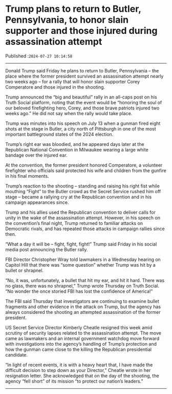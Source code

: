 # Trump plans to return to Butler, Pennsylvania, to honor slain supporter and those injured during assassination attempt

Published :`2024-07-27 10:14:58`

---

Donald Trump said Friday he plans to return to Butler, Pennsylvania – the place where the former president survived an assassination attempt nearly two weeks ago – for a rally that will honor slain supporter Corey Comperatore and those injured in the shooting.

Trump announced the “big and beautiful” rally in an all-caps post on his Truth Social platform, noting that the event would be “honoring the soul of our beloved firefighting hero, Corey, and those brave patriots injured two weeks ago.” He did not say when the rally would take place.

Trump was minutes into his speech on July 13 when a gunman fired eight shots at the stage in Butler, a city north of Pittsburgh in one of the most important battleground states of the 2024 election.

Trump’s right ear was bloodied, and he appeared days later at the Republican National Convention in Milwaukee wearing a large white bandage over the injured ear.

At the convention, the former president honored Comperatore, a volunteer firefighter who officials said protected his wife and children from the gunfire in his final moments.

Trump’s reaction to the shooting – standing and raising his right fist while mouthing “Fight” to the Butler crowd as the Secret Service rushed him off stage – became a rallying cry at the Republican convention and in his campaign appearances since.

Trump and his allies used the Republican convention to deliver calls for unity in the wake of the assassination attempt. However, in his speech on the convention’s final night, Trump returned to familiar attacks on Democratic rivals, and has repeated those attacks in campaign rallies since then.

“What a day it will be – fight, fight, fight!” Trump said Friday in his social media post announcing the Butler rally.

FBI Director Christopher Wray told lawmakers in a Wednesday hearing on Capitol Hill that there was “some question” whether Trump was hit by a bullet or shrapnel.

“No, it was, unfortunately, a bullet that hit my ear, and hit it hard. There was no glass, there was no shrapnel,” Trump wrote Thursday on Truth Social. “No wonder the once storied FBI has lost the confidence of America!”

The FBI said Thursday that investigators are continuing to examine bullet fragments and other evidence in the attack on Trump, but the agency has always considered the shooting an attempted assassination of the former president.

US Secret Service Director Kimberly Cheatle resigned this week amid scrutiny of security lapses related to the assassination attempt. The move came as lawmakers and an internal government watchdog move forward with investigations into the agency’s handling of Trump’s protection and how the gunman came close to the killing the Republican presidential candidate.

“In light of recent events, it is with a heavy heart that, I have made the difficult decision to step down as your Director,” Cheatle wrote in her resignation letter. She acknowledged that on the day of the shooting, the agency “fell short” of its mission “to protect our nation’s leaders.”

---

